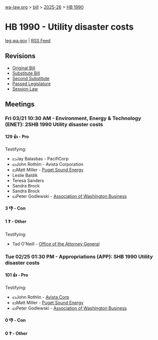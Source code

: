 [wa-law.org](/) > [bill](/bill/) > [2025-26](/bill/2025-26/) > [HB 1990](/bill/2025-26/hb/1990/)

# HB 1990 - Utility disaster costs
[leg.wa.gov](https://app.leg.wa.gov/billsummary?BillNumber=1990&Year=2025&Initiative=false) | [RSS Feed](./rss.xml)

## Revisions
* [Original Bill](1/)
* [Substitute Bill](S/)
* [Second Substitute](S2/)
* [Passed Legislature](S2.PL/)
* [Session Law](S2.SL/)

## Meetings
### Fri 03/21 10:30 AM - Environment, Energy & Technology (ENET): 2SHB 1990 Utility disaster costs
#### 129 👍 - Pro
Testifying:
* 💵Jay Balasbas - PacifiCorp
* 💵John Rothlin - Avista Corporation
* 💵Matt Miller - [Puget Sound Energy](/org/puget_sound_energy_inc/)
* Leslie Baldik
* Teresa Sanders
* Sandra Brock
* Sandra Brock
* 💵Peter Godlewski - [Association of Washington Business](/org/association_of_washington_business/)

#### 3 👎 - Con

#### 1 ❓ - Other
Testifying:
* Tad O'Neill - [Office of the Attorney General](/org/office_of_the_attorney_general/)

### Tue 02/25 01:30 PM - Appropriations (APP): SHB 1990 Utility disaster costs
#### 101 👍 - Pro
Testifying:
* 💵John Rothlin - [Avista Corp](/org/avista_corp/)
* 💵Matt Miller - [Puget Sound Energy](/org/puget_sound_energy_inc/)
* 💵Peter Godlewski - [Association of Washington Business](/org/association_of_washington_business/)

#### 0 👎 - Con

#### 0 ❓ - Other
